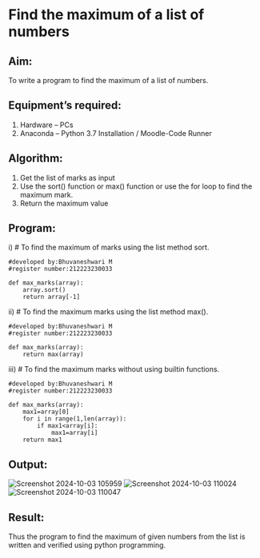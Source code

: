 # Find the maximum of a list of numbers
## Aim:
To write a program to find the maximum of a list of numbers.
## Equipment’s required:
1.	Hardware – PCs
2.	Anaconda – Python 3.7 Installation / Moodle-Code Runner
## Algorithm:
1.	Get the list of marks as input
2.	Use the sort() function or max() function or use the for loop to find the maximum mark.
3.	Return the maximum value
## Program:

i)	# To find the maximum of marks using the list method sort.
```
#developed by:Bhuvaneshwari M
#register number:212223230033

def max_marks(array):
    array.sort()
    return array[-1]

```

ii)	# To find the maximum marks using the list method max().
```
#developed by:Bhuvaneshwari M
#register number:212223230033

def max_marks(array):
    return max(array)
```

iii) # To find the maximum marks without using builtin functions.
```
#developed by:Bhuvaneshwari M
#register number:212223230033

def max_marks(array):
    max1=array[0]
    for i in range(1,len(array)):
        if max1<array[i]:
            max1=array[i]
    return max1
```



## Output:
![Screenshot 2024-10-03 105959](https://github.com/user-attachments/assets/1e8a9432-0e2e-4f8d-8ab0-578666ef50c1)
![Screenshot 2024-10-03 110024](https://github.com/user-attachments/assets/5fb0a5b4-12d5-4c5d-a173-667b1ce7cddb)
![Screenshot 2024-10-03 110047](https://github.com/user-attachments/assets/d6c70a33-7993-4d4e-91dc-c0b9c7a6682c)

## Result:
Thus the program to find the maximum of given numbers from the list is written and verified using python programming.
